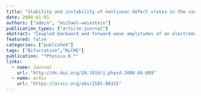 ```yaml
---
title: "Stability and instability of nonlinear defect states in the coupled mode equations---analytical and numerical study"
date: 2008-01-01
authors: ["admin", "michael-weinstein"]
publication_types: ["article-journal"]
abstract: "Coupled backward and forward wave amplitudes of an electromagnetic field propagating in a periodic and nonlinear medium at Bragg resonance are governed by the nonlinear coupled mode equations (NLCME). This system of PDEs, similar in structure to the Dirac equations, has gap soliton solutions that travel at any speed between 0 and the speed of light. A recently considered strategy for spatial trapping or capture of gap optical soliton light pulses is based on the appropriate design of localized defects in the periodic structure. Localized defects in the periodic structure give rise to defect modes, which persist as nonlinear defect modes as the amplitude is increased. Soliton trapping is the transfer of incoming soliton energy to nonlinear defect modes. To serve as targets for such energy transfer, nonlinear defect modes must be stable. We therefore investigate the stability of nonlinear defect modes. Resonance among discrete localized modes and radiation modes plays a role in the mechanism for stability and instability, in a manner analogous to the nonlinear Schro ̈dinger/Gross–Pitaevskii (NLS/GP) equation. However, the nature of instabilities and how energy is exchanged among modes is considerably more complicated than for NLS/GP due, in part, to a continuous spectrum of radiation modes which is unbounded above and below. In this paper we (a) establish the instability of branches of nonlinear defect states which, for vanishing amplitude, have a linearization with eigenvalues embedded within the continuous spectrum, (b) numerically compute, using Evans function, the linearized spectrum of nonlinear defect states of an interesting multiparameter family of defects, and (c) perform direct time-dependent numerical simulations in which we observe the exchange of energy among discrete and continuum modes"
featured: false
categories: ["published"]
tags: ["Bifurcation","NLCME"]
publication: "*Physica D.*"
links:
  - name: Journal
    url: "http://dx.doi.org/10.1016/j.physd.2008.04.009"
  - name: arXiv
    url: "https://arxiv.org/abs/1503.08315"
---
```


